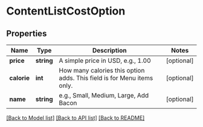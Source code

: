 # ContentListCostOption

## Properties
Name | Type | Description | Notes
------------ | ------------- | ------------- | -------------
**price** | **string** | A simple price in USD, e.g., 1.00 | [optional] 
**calorie** | **int** | How many calories this option adds. This field is for Menu items only. | [optional] 
**name** | **string** | e.g., Small, Medium, Large, Add Bacon | [optional] 

[[Back to Model list]](../README.md#documentation-for-models) [[Back to API list]](../README.md#documentation-for-api-endpoints) [[Back to README]](../README.md)


